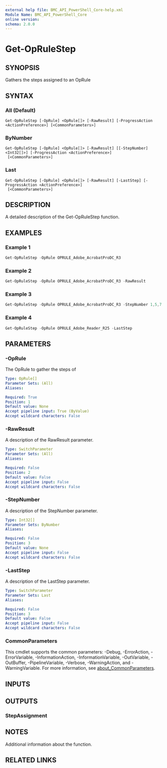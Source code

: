 ```yaml
---
external help file: BMC_API_PowerShell_Core-help.xml
Module Name: BMC_API_PowerShell_Core
online version:
schema: 2.0.0
---
```


# Get-OpRuleStep

## SYNOPSIS

Gathers the steps assigned to an OpRule

## SYNTAX

### All (Default)

```text
Get-OpRuleStep [-OpRule] <OpRule[]> [-RawResult] [-ProgressAction <ActionPreference>] [<CommonParameters>]
```

### ByNumber

```text
Get-OpRuleStep [-OpRule] <OpRule[]> [-RawResult] [[-StepNumber] <Int32[]>] [-ProgressAction <ActionPreference>]
 [<CommonParameters>]
```

### Last

```text
Get-OpRuleStep [-OpRule] <OpRule[]> [-RawResult] [-LastStep] [-ProgressAction <ActionPreference>]
 [<CommonParameters>]
```

## DESCRIPTION

A detailed description of the Get-OpRuleStep function.

## EXAMPLES

### Example 1

```PowerShell
Get-OpRuleStep -OpRule OPRULE_Adobe_AcrobatProDC_R3
```

### Example 2

```PowerShell
Get-OpRuleStep -OpRule OPRULE_Adobe_AcrobatProDC_R3 -RawResult
```

### Example 3

```PowerShell
Get-OpRuleStep -OpRule OPRULE_Adobe_AcrobatProDC_R3 -StepNumber 1,5,7
```

### Example 4

```PowerShell
Get-OpRuleStep -OpRule OPRULE_Adobe_Reader_R25 -LastStep
```

## PARAMETERS

### -OpRule

The OpRule to gather the steps of

```yaml
Type: OpRule[]
Parameter Sets: (All)
Aliases:

Required: True
Position: 1
Default value: None
Accept pipeline input: True (ByValue)
Accept wildcard characters: False
```

### -RawResult

A description of the RawResult parameter.

```yaml
Type: SwitchParameter
Parameter Sets: (All)
Aliases:

Required: False
Position: 2
Default value: False
Accept pipeline input: False
Accept wildcard characters: False
```

### -StepNumber

A description of the StepNumber parameter.

```yaml
Type: Int32[]
Parameter Sets: ByNumber
Aliases:

Required: False
Position: 3
Default value: None
Accept pipeline input: False
Accept wildcard characters: False
```

### -LastStep

A description of the LastStep parameter.

```yaml
Type: SwitchParameter
Parameter Sets: Last
Aliases:

Required: False
Position: 3
Default value: False
Accept pipeline input: False
Accept wildcard characters: False
```

### CommonParameters

This cmdlet supports the common parameters: -Debug, -ErrorAction, -ErrorVariable, -InformationAction, -InformationVariable, -OutVariable, -OutBuffer, -PipelineVariable, -Verbose, -WarningAction, and -WarningVariable. For more information, see [about_CommonParameters](http://go.microsoft.com/fwlink/?LinkID=113216).

## INPUTS

## OUTPUTS

### StepAssignment

## NOTES

Additional information about the function.

## RELATED LINKS
